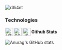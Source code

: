 ![r3li4nt](https://user-images.githubusercontent.com/75953873/111233290-7c961d00-85cb-11eb-982b-1cdfb0396225.png)

### Technologies

<img align="left" alt="HTML5" width="26px" src="https://www.atodocurso.com/sites/default/files/html.png" />
<img align="left" alt="CSS3" width="26px" src="https://www.picuino.com/_images/css3-logo.png" />
<img align="left" alt="JS" width="26px" src="https://eduliticas.com/wp-content/uploads/2018/01/Javascript-shield.png" />



#### Github Stats

![Anurag's GitHub stats](https://github-readme-stats.vercel.app/api?username=r3li4nt&show_icons=true&theme=merko)


